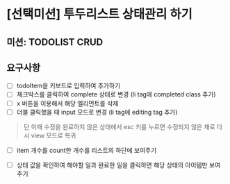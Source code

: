 # [선택미션] 투두리스트 상태관리 하기

## 미션: TODOLIST CRUD

## 요구사항
 - [ ] todoItem을 키보드로 입력하여 추가하기
 - [ ] 체크박스를 클릭하여 complete 상태로 변경 (li tag에 completed class 추가)
 - [ ] x 버튼을 이용해서 해당 엘리먼트를 삭제
 - [ ] 더블 클릭했을 때 input 모드로 변경 (li tag에 editing tag 추가)
 > 단 이때 수정을 완료하지 않은 상태에서 esc 키를 누르면 수정되지 않은 채로 다시 view 모드로 복귀
 - [ ] item 개수를 count한 개수를 리스트의 하단에 보여주기
 - [ ] 상태 값을 확인하여 해야할 일과 완료한 일을 클릭하면 해당 상태의 아이템만 보여주기
 